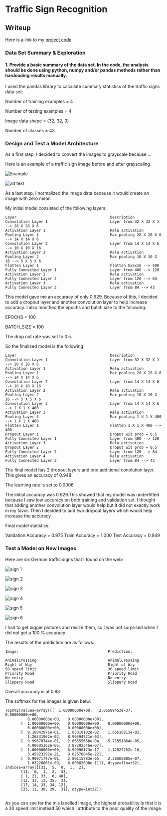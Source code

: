 # **Traffic Sign Recognition** 

## Writeup

Here is a link to my [project code](https://github.com/udacity/CarND-Traffic-Sign-Classifier-Project/blob/master/Traffic_Sign_Classifier.ipynb)

### Data Set Summary & Exploration

#### 1. Provide a basic summary of the data set. In the code, the analysis should be done using python, numpy and/or pandas methods rather than hardcoding results manually.

I used the pandas library to calculate summary statistics of the traffic
signs data set:

Number of training examples = 4

Number of testing examples = 4

Image data shape = (32, 32, 3)

Number of classes = 43


### Design and Test a Model Architecture


As a first step, I decided to convert the images to grayscale because ...

Here is an example of a traffic sign image before and after grayscaling.

![Example](./examples/exampl.jpg)



![alt text](./examples/gray.jpg)


As a last step, I normalized the image data because it would create an image with zero mean




My initial model consisted of the following layers:
```
Layer                                          Description
Convolution Layer 1                            Layer from 32 X 32 X 1 --> 28 X 28 X 6
Activation Layer 1                             Relu activation
Pooling Layer 1                                Max pooling 28 X 28 X 6 --> 14 X 14 X 6
Convolution Layer 2                            Layer from 14 X 14 X 6 --> 10 X 10 X 16
Activation Layer 2                             Relu activation
Pooling Layer 2                                Max pooling 10 X 10 X 16 --> 5 X 5 X 6
Flatten Layer 1                                Flatten 5x5x16 --> 400
Fully Connected Layer 1                        Layer from 400 --> 120
Activation Layer 2                             Relu activation
Fully Connected Layer 2                        Layer from 120 --> 84
Activation Layer 3                             Relu activation
Fully Connected Layer 3                        Layer from 84 --> 43

```
This model gave me an accuracy of only 0.929. Because of this, I decided to add a dropout layer and another convolution layer to help increase accuracy. I also modified the epochs and batch size to the following:


EPOCHS = 100


BATCH_SIZE = 100


The drop out rate was set to 0.5.


So the finalized model is the following:
```
Layer                                          Description
Convolution Layer 1                            Layer from 32 X 32 X 1 --> 28 X 28 X 6
Activation Layer 1                             Relu activation
Pooling Layer 1                                Max pooling 28 X 28 X 6 --> 14 X 14 X 6
Convolution Layer 2                            Layer from 14 X 14 X 6 --> 10 X 10 X 16
Activation Layer 2                             Relu activation
Pooling Layer 2                                Max pooling 10 X 10 X 16 --> 5 X 5 X 6
Convolution Layer 3                            Layer from 14 X 14 X 6 --> 1 X 1 X 400
Activation Layer 3                             Relu activation
Pooling Layer 3                                Max pooling 1 X 1 X 400 --> 1 X 1 X 400
Flatten Layer 1                                Flatten 1 X 1 X 400 --> 400
Dropout Layer 1                                Droput wit prob = 0.5
Fully Connected Layer 1                        Layer from 400 --> 120
Activation Layer 3                             Relu activation
Dropout Layer 2                                Droput wit prob = 0.5
Fully Connected Layer 2                        Layer from 120 --> 84
Activation Layer 4                             Relu activation
Fully Connected Layer 3                        Layer from 84 --> 43
```

The final model has 2 dropout layers and one additional conolution layer. This gives an accuracy of 0.948

The learning rate is set to 0.0006


The initial accuracy was 0.929.This showed that my model was underfitted because I saw low accuracy on both training and validation set. I thought that adding another convolution layer would help but it did not exactly work in my favor. Then I decided to add two dropout layers which would help increase the accuracy


Final model statistics:


Validation Accuracy = 0.975
Train Accuracy = 1.000
Test Accuracy = 0.949






### Test a Model on New Images



Here are six German traffic signs that I found on the web:

![sign 1](./mysigns/1.jpg)

![sign 2](./mysigns/2.jpg)

![sign 3](./mysigns/3.jpg)


![sign 4](./mysigns/4.jpg)

![sign 5](./mysigns/5.jpg)

![sign 6](./mysigns/6.jpg)

I had to get bigger pictures and resize them, so I was not surprised when I did not get a 100 % accuracy

The results of the prediction are as follows:
```
Image:                                        Prediction:

AnimalCrossing                                AnimalCrossing
Right of Way                                  Right of Way
50 speed limit                                30 speed limit
Priority Road                                 Priority Road
No entry                                      No entry
Slippery Road                                 Slippery Road

```
Overall accuracy is at 0.83


The softmax for the images is given belw:

```
TopKV2(values=array([[  1.00000000e+00,   2.05589453e-37,   0.00000000e+00,
          0.00000000e+00,   0.00000000e+00],
       [  1.00000000e+00,   0.00000000e+00,   0.00000000e+00,
          0.00000000e+00,   0.00000000e+00],
       [  9.18842971e-01,   1.85018182e-02,   1.65516213e-02,
          1.26531962e-02,   8.90594721e-03],
       [  9.99670744e-01,   2.66555668e-04,   5.71551864e-05,
          4.90605362e-06,   3.87292346e-07],
       [  1.00000000e+00,   6.99090173e-17,   1.12527252e-18,
          3.45823292e-21,   9.02578045e-22],
       [  9.99971747e-01,   2.80115783e-05,   2.28508085e-07,
          1.03226061e-09,   6.00682698e-11]], dtype=float32), indices=array([[31,  5,  0,  1,  2],
       [11,  0,  1,  2,  3],
       [ 1, 21, 33,  0, 40],
       [12, 33, 13, 35,  3],
       [17, 14, 33, 34, 12],
       [23, 11, 30, 29,  3]], dtype=int32))
       
```
As you can see for the mis labelled image, the highest probability is that it is a 30 speed limit instead 50 which I attribute to the poor quality of the image.
